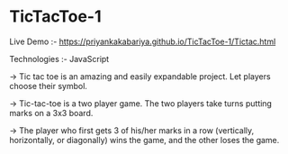 # TicTacToe-1

Live Demo :-
https://priyankakabariya.github.io/TicTacToe-1/Tictac.html

Technologies :- JavaScript

-> Tic tac toe is an amazing and easily expandable project. Let players choose their symbol.

-> Tic-tac-toe is a two player game. The two players take turns putting marks on a 3x3 board.

-> The player who first gets 3 of his/her marks in a row (vertically, horizontally, or diagonally) wins the game, and the other loses the game.
